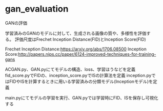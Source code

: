 # gan_evaluation
GANの評価

学習済みのGANのモデルに対して、生成される画像の質や、多様性を評価する。
評価尺度はFrechet Inception Distance(FID)とInception Score(FID)


Frechet Inception Distance:https://arxiv.org/abs/1706.08500
Inception Score:http://papers.nips.cc/paper/6124-improved-techniques-for-training-gans

ACGAN.py、GAN.pyにてモデルの構造、loss、学習ほうなどを定義
fid_score.pyでFIDの、inception_score.pyでISの計算法を定義
inception.pyではFIDやISを計算するときに用いる学習済みの分類モデル(Inceptionモデル)を定義


main.pyにてモデルの学習を実行、GAN.pyでは学習時にFID、ISを保存し可視化する
